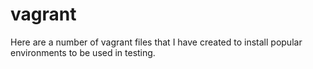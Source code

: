 # vagrant

Here are a number of vagrant files that I have created to install popular environments to be used in testing.

